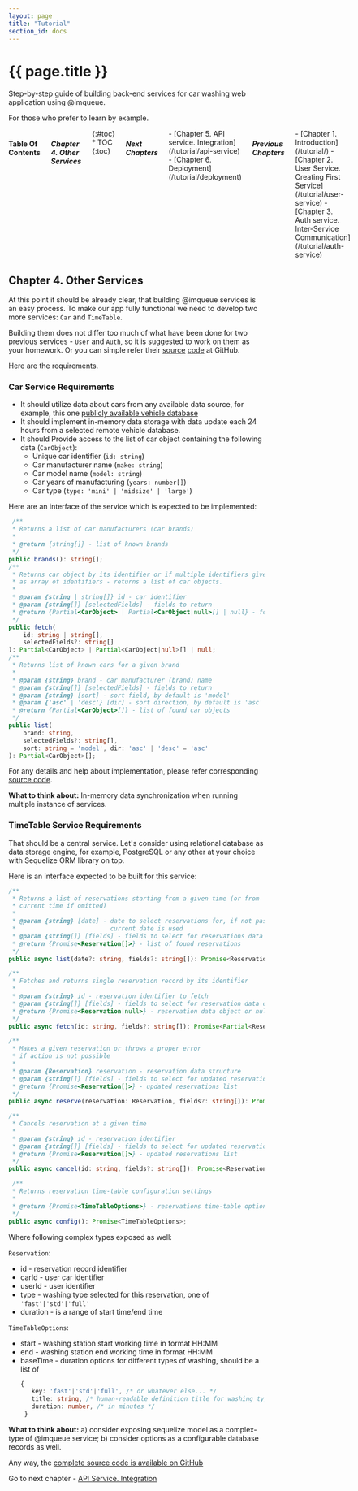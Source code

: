 ```yaml
---
layout: page
title: "Tutorial"
section_id: docs
---
```


<div class="content">
    <div class="special-title centered-text">
        <i class="icon-book goldenrod-text"></i>
        <h1>{{ page.title }}</h1>
        <p>
            Step-by-step guide of building back-end services for car washing
            web application using @imqueue.
        </p>
        <p>
         For those who prefer to learn by example.
        </p>
        <p class="shortline"></p>
        <div class="spacing"></div>
    </div>
</div>
<div class="large-3 columns right panel radius toc" markdown="1">
<h4>Table Of Contents</h4>
<h5>Chapter 4. Other Services</h5>
{:#toc}
* TOC
{:toc}

<h5>Next Chapters</h5>
<div markdown="1">
 - [Chapter 5. API service. Integration](/tutorial/api-service)
 - [Chapter 6. Deployment](/tutorial/deployment)
</div>

<h5>Previous Chapters</h5>
<div markdown="1">
 - [Chapter 1. Introduction](/tutorial/)
 - [Chapter 2. User Service. Creating First Service](/tutorial/user-service)
 - [Chapter 3. Auth service. Inter-Service Communication](/tutorial/auth-service)
</div>
</div>

<h2>Chapter 4. Other Services</h2>

At this point it should be already clear, that building @imqueue
services is an easy process. To make our app fully functional we need
to develop two more services: `Car` and `TimeTable`.

Building them does not differ too much of what have been done for two
previous services - `User` and `Auth`, so it is suggested to work on
them as your homework. Or you can simple refer their
[source](https://github.com/imqueue-sandbox/car)
[code](https://github.com/imqueue-sandbox/time-table) at GitHub.

Here are the requirements.

### Car Service Requirements

- It should utilize data about cars from any available data source, for
  example, this one [publicly available vehicle database](https://www.fueleconomy.gov/feg/ws/index.shtml)
- It should implement in-memory data storage with data update each 24
  hours from a selected remote vehicle database.
- It should Provide access to the list of car object containing the
  following data (`CarObject`):
  * Unique car identifier (`id: string`)
  * Car manufacturer name (`make: string`)
  * Car model name (`model: string`)
  * Car years of manufacturing (`years: number[]`)
  * Car type (`type: 'mini' | 'midsize' | 'large'`)

Here are an interface of the service which is expected to be implemented:

~~~typescript
 /**
 * Returns a list of car manufacturers (car brands)
 *
 * @return {string[]} - list of known brands
 */
public brands(): string[];
/**
 * Returns car object by its identifier or if multiple identifiers given
 * as array of identifiers - returns a list of car objects.
 *
 * @param {string | string[]} id - car identifier
 * @param {string[]} [selectedFields] - fields to return
 * @return {Partial<CarObject> | Partial<CarObject|null>[] | null} - found object or null otherwise
 */
public fetch(
    id: string | string[],
    selectedFields?: string[]
): Partial<CarObject> | Partial<CarObject|null>[] | null;
/**
 * Returns list of known cars for a given brand
 *
 * @param {string} brand - car manufacturer (brand) name
 * @param {string[]} [selectedFields] - fields to return
 * @param {string} [sort] - sort field, by default is 'model'
 * @param {'asc' | 'desc'} [dir] - sort direction, by default is 'asc' - ascending
 * @return {Partial<CarObject>[]} - list of found car objects
 */
public list(
    brand: string,
    selectedFields?: string[],
    sort: string = 'model', dir: 'asc' | 'desc' = 'asc'
): Partial<CarObject>[];
~~~

For any details and help about implementation, please refer
corresponding [source code](https://github.com/imqueue-sandbox/car).

**What to think about:** In-memory data synchronization when running
multiple instance of services.

### TimeTable Service Requirements

That should be a central service. Let's consider using relational
database as data storage engine, for example, PostgreSQL or any other
at your choice with Sequelize ORM library on top.

Here is an interface expected to be built for this service:

~~~typescript
/**
 * Returns a list of reservations starting from a given time (or from
 * current time if omitted)
 *
 * @param {string} [date] - date to select reservations for, if not passed
 *                          current date is used
 * @param {string[]} [fields] - fields to select for reservations data list
 * @return {Promise<Reservation[]>} - list of found reservations
 */
public async list(date?: string, fields?: string[]): Promise<Reservation[]>;

/**
 * Fetches and returns single reservation record by its identifier
 *
 * @param {string} id - reservation identifier to fetch
 * @param {string[]} [fields] - fields to select for reservation data object
 * @return {Promise<Reservation|null>} - reservation data object or null if not found
 */
public async fetch(id: string, fields?: string[]): Promise<Partial<Reservation>|null>;

/**
 * Makes a given reservation or throws a proper error
 * if action is not possible
 *
 * @param {Reservation} reservation - reservation data structure
 * @param {string[]} [fields] - fields to select for updated reservations list
 * @return {Promise<Reservation[]>} - updated reservations list
 */
public async reserve(reservation: Reservation, fields?: string[]): Promise<Reservation[]>;

/**
 * Cancels reservation at a given time
 *
 * @param {string} id - reservation identifier
 * @param {string[]} [fields] - fields to select for updated reservations list
 * @return {Promise<Reservation[]>} - updated reservations list
 */
public async cancel(id: string, fields?: string[]): Promise<Reservation[]>;

 /**
 * Returns reservation time-table configuration settings
 *
 * @return {Promise<TimeTableOptions>} - reservations time-table options
 */
public async config(): Promise<TimeTableOptions>;
~~~

Where following complex types exposed as well:

`Reservation`:
 - id - reservation record identifier
 - carId - user car identifier
 - userId - user identifier
 - type - washing type selected for this reservation, one of `'fast'|'std'|'full'`
 - duration - is a range of start time/end time

`TimeTableOptions`:
 - start - washing station start working time in format HH:MM
 - end - washing station end working time in format HH:MM
 - baseTime - duration options for different types of washing, should be a list of
   ```typescript
   {
      key: 'fast'|'std'|'full', /* or whatever else... */
      title: string, /* human-readable definition title for washing type */
      duration: number, /* in minutes */
    }
    ```


**What to think about:** a) consider exposing sequelize model as a complex-type
of @imqueue service; b) consider options as a configurable database records
as well.

Any way, the [complete source code is available on GitHub](https://github.com/imqueue-sandbox/time-table)

Go to next chapter - [API Service. Integration](/tutorial/api-service)